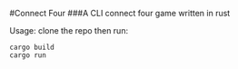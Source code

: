 #Connect Four
###A CLI connect four game written in rust

Usage: clone the repo then run:
```
cargo build
cargo run
```
